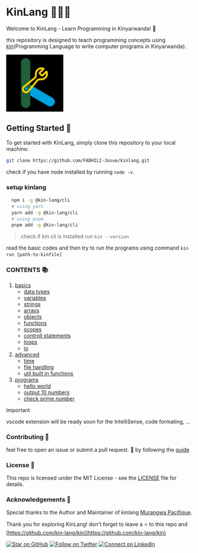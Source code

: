 # KinLang 🚀🚀🚀

Welcome to KinLang - Learn Programming in Kinyarwanda! 🎉

this repository is designed to teach programming concepts using [kin](github.com/kin-lang/kin)(Programming Language to write computer programs in Kinyarwanda).

![kin logo](./kin.png)

## Getting Started 🏁

To get started with KinLang, simply clone this repository to your local machine:

```bash
git clone https://github.com/FADHILI-Josue/kinlang.git
```

check if you have node installed by running `node -v`.

### setup kinlang 

```bash
  npm i -g @kin-lang/cli
  # using yarn
  yarn add -g @kin-lang/cli
  # using pnpm
  pnpm add -g @kin-lang/cli
```
> check if kin cli is installed run `kin --version`

read the basic codes and then try to run the programs using command `kin run [path-to-kinfile]` 

### CONTENTS 📚

 1. [basics](basics)
    - [data types](/basics/01_data_types.kin)
    - [variables](/basics/02_variables.kin)
    - [strings](/basics/03_strings.kin)
    - [arrays](/basics/04_arrays.kin)
    - [objects](/basics/05_objects.kin)
    - [functions](/basics/06_functions.kin)
    - [scopes](/basics/07_scopes.kin)
    - [controll statements](/basics/08_controll_statements.kin)
    - [loops](/basics/09_loops.kin)
    - [io](/basics/10_io.kin)
 2. [advanced](/advanced)
    - [time](/advanced/time.kin)
    - [file handling](/advanced/file_handling.kin)
    - [util built in functions](/advanced/builtin_fns.kin) 
 3. [programs](/programs)
    - [hello world](/programs/hello_world.kin)
    - [output 10 numbers](/programs/output_10_nbrs.kin)
    - [check prime number](/programs/check_prime_nbr.kin)


> [!IMPORTANT]
> vscode extension will be ready soon for the IntelliSense, code formating, ...

### Contributing 🤝

feel free to open an issue or submit a pull request. 🌟 by following the [guide](/CONTRIBUTING.md)

### License 📝

This repo is licensed under the MIT License - see the [LICENSE](/LICENSE) file for details.

### Acknowledgements 🙏

Special thanks to the Author and Maintainer of kinlang [Murangwa Pacifique](https://github.com/pacifiquem).


Thank you for exploring KinLang!
don't forget to leave a ⭐ to this repo and [https://github.com/kin-lang/kin](https://github.com/kin-lang/kin)


[![Star on GitHub](https://img.shields.io/github/stars/FADHILI-Josue/kinlang.svg?style=social)](https://github.com/FADHILI-Josue/kinlang/stargazers)
[![Follow on Twitter](https://img.shields.io/twitter/follow/FADHILIJosue?style=social)](https://twitter.com/FADHILIJosue)
[![Connect on LinkedIn](https://img.shields.io/badge/connect-linkedin-blue)](https://www.linkedin.com/in/fadhili-josue/)




